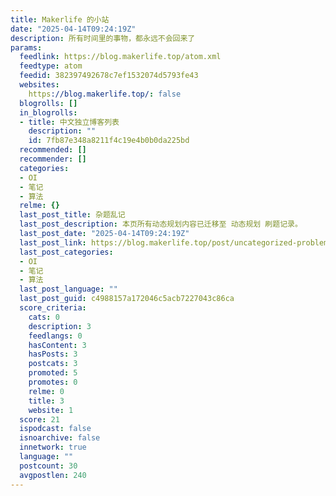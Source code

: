 ```yaml
---
title: Makerlife 的小站
date: "2025-04-14T09:24:19Z"
description: 所有时间里的事物，都永远不会回来了
params:
  feedlink: https://blog.makerlife.top/atom.xml
  feedtype: atom
  feedid: 382397492678c7ef1532074d5793fe43
  websites:
    https://blog.makerlife.top/: false
  blogrolls: []
  in_blogrolls:
  - title: 中文独立博客列表
    description: ""
    id: 7fb87e348a8211f4c19e4b0b0da225bd
  recommended: []
  recommender: []
  categories:
  - OI
  - 笔记
  - 算法
  relme: {}
  last_post_title: 杂题乱记
  last_post_description: 本页所有动态规划内容已迁移至 动态规划 刷题记录。
  last_post_date: "2025-04-14T09:24:19Z"
  last_post_link: https://blog.makerlife.top/post/uncategorized-problems/
  last_post_categories:
  - OI
  - 笔记
  - 算法
  last_post_language: ""
  last_post_guid: c4988157a172046c5acb7227043c86ca
  score_criteria:
    cats: 0
    description: 3
    feedlangs: 0
    hasContent: 3
    hasPosts: 3
    postcats: 3
    promoted: 5
    promotes: 0
    relme: 0
    title: 3
    website: 1
  score: 21
  ispodcast: false
  isnoarchive: false
  innetwork: true
  language: ""
  postcount: 30
  avgpostlen: 240
---
```

